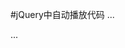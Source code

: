 #jQuery中自动播放代码
...
<script type="text/javascript">
		$(function(){
			var index=0;
			setInterval(function(){
				var $index=index;
				index++;
				if(index<7){
				$(".box li").eq($index).show().siblings().hide();
					}else{
						index=0;
					}
			},3000);
		});
	</script>
...	
